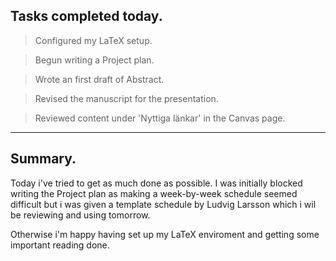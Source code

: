 ## Tasks completed today.
> Configured my LaTeX setup.

> Begun writing a Project plan.

> Wrote an first draft of Abstract.

> Revised the manuscript for the presentation.
 
> Reviewed content under 'Nyttiga länkar' in the Canvas page.
---
## Summary. 
Today i've tried to get as much done as possible.
I was initially blocked writing the Project plan as making a week-by-week schedule seemed difficult but i was given a template schedule by Ludvig Larsson which i wil be reviewing and using tomorrow.

Otherwise i'm happy having set up my LaTeX enviroment and getting some important reading done.
